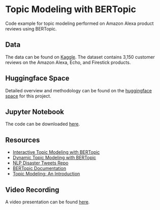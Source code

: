 # Topic Modeling with BERTopic

Code example for topic modeling performed on Amazon Alexa product reviews using BERTopic. 

## Data
The data can be found on [Kaggle](https://www.kaggle.com/datasets/sid321axn/amazon-alexa-reviews). The dataset contains 3,150 customer reviews on the Amazon Alexa, Echo, and Firestick products.

## Huggingface Space
Detailed overview and methodology can be found on the [huggingface space](https://huggingface.co/spaces/chiulori/bertopic-reviews) for this project.

## Jupyter Notebook
The code can be downloaded [here](https://github.com/chiulori/BERTopic-reviews/blob/main/bertopic.ipynb).

## Resources
* [Interactive Topic Modeling with BERTopic](https://towardsdatascience.com/interactive-topic-modeling-with-bertopic-1ea55e7d73d8)
* [Dynamic Topic Modeling with BERTopic](https://towardsdatascience.com/dynamic-topic-modeling-with-bertopic-e5857e29f872)
* [NLP Disaster Tweets Repo](https://github.com/Briiick/NLP-disaster-tweets/blob/main/notebooks/4-light-cleaning-BERT.ipynb)
* [BERTopic Documentation](https://maartengr.github.io/BERTopic/api/bertopic.html#bertopic._bertopic.BERTopic.__init__)
* [Topic Modeling: An Introduction](https://monkeylearn.com/blog/introduction-to-topic-modeling/)

## Video Recording
A video presentation can be found [here]().
